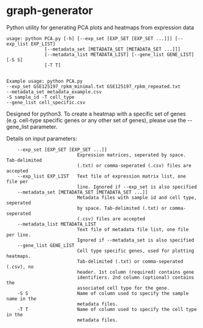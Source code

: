 # graph-generator
Python utility for generating PCA plots and heatmaps from expression data

    usage: python PCA.py [-h] [--exp_set [EXP_SET [EXP_SET ...]]] [--exp_list EXP_LIST]
                  [--metadata_set [METADATA_SET [METADATA_SET ...]]]
                  [--metadata_list METADATA_LIST] [--gene_list GENE_LIST] [-S S]
                  [-T T]


    Example usage: python PCA.py 
    --exp_set GSE125197_rpkm_minimal.txt GSE125197_rpkm_repeated.txt 
    --metadata_set metadata_example.csv 
    -S sample_id -T cell_type 
    --gene_list cell_specific.csv 

Designed for python3. To create a heatmap with a specific set of genes (e.g. cell-type specific genes or any other set of genes), please use the --gene_list parameter.  

Details on input parameters:

        --exp_set [EXP_SET [EXP_SET ...]]
                              Expression matrices, seperated by space. Tab-delimited
                              (.txt) or comma-seperated (.csv) files are accepted
        --exp_list EXP_LIST   Text file of expression matrix list, one file per
                              line. Ignored if --exp_set is also specified
        --metadata_set [METADATA_SET [METADATA_SET ...]]
                              Metadata files with sample id and cell type, seperated
                              by space. Tab-delimited (.txt) or comma-seperated
                              (.csv) files are accepted
        --metadata_list METADATA_LIST
                              Text file of metadata file list, one file per line.
                              Ignored if --metadata_set is also specified
        --gene_list GENE_LIST
                              Cell type specific genes, used for plotting heatmaps.
                              Tab-delimited (.txt) or comma-seperated (.csv), no
                              header. 1st column (required) contains gene
                              identifiers. 2nd column (optional) contains the
                              associated cell type for the gene.
        -S S                  Name of column used to specify the sample name in the
                              metadata files.
        -T T                  Name of column used to specify the cell type in the
                              metadata files.
